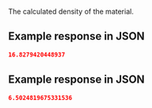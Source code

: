 The calculated density of the material.







## Example response in JSON

```json
16.8279420448937
```

## Example response in JSON

```json
6.5024819675331536
```

